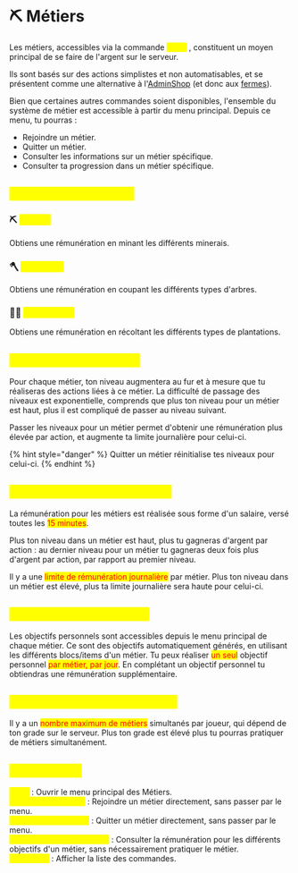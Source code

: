# ⛏️ Métiers

Les métiers, accessibles via la commande <mark style="color:yellow;">`/jobs`</mark> , constituent un moyen principal de se faire de l'argent sur le serveur.

Ils sont basés sur des actions simplistes et non automatisables, et se présentent comme une alternative à l'[AdminShop](adminshop.md) (et donc aux [fermes](fermes.md)).&#x20;

Bien que certaines autres commandes soient disponibles, l'ensemble du système de métier est accessible à partir du menu principal. Depuis ce menu, tu pourras :

* Rejoindre un métier.
* Quitter un métier.
* Consulter les informations sur un métier spécifique.
* Consulter ta progression dans un métier spécifique.

## <mark style="color:yellow;">Les différents métiers</mark> <a href="#metiers" id="metiers"></a>

### ⛏️ <mark style="color:yellow;">Mineur</mark> <a href="#mineur" id="mineur"></a>

Obtiens une rémunération en minant les différents minerais.

### 🪓 <mark style="color:yellow;">Bûcheron</mark>

Obtiens une rémunération en coupant les différents types d'arbres.

### 🧑‍🌾 <mark style="color:yellow;">Agriculteur</mark>

Obtiens une rémunération en récoltant les différents types de plantations.

## <mark style="color:yellow;">Le système de niveaux</mark> <a href="#niveaux" id="niveaux"></a>

Pour chaque métier, ton niveau augmentera au fur et à mesure que tu réaliseras des actions liées à ce métier. La difficulté de passage des niveaux est exponentielle, comprends que plus ton niveau pour un métier est haut, plus il est compliqué de passer au niveau suivant.&#x20;

Passer les niveaux pour un métier permet d'obtenir une rémunération plus élevée par action, et augmente ta limite journalière pour celui-ci.

{% hint style="danger" %}
Quitter un métier réinitialise tes niveaux pour celui-ci.
{% endhint %}

## <mark style="color:yellow;">Le système de rémunération</mark> <a href="#remuneration" id="remuneration"></a>

La rémunération pour les métiers est réalisée sous forme d'un salaire, versé toutes les <mark style="color:red;">15 minutes</mark>.&#x20;

Plus ton niveau dans un métier est haut, plus tu gagneras d'argent par action : au dernier niveau pour un métier tu gagneras deux fois plus d'argent par action, par rapport au premier niveau.

Il y a une <mark style="color:red;">limite de rémunération journalière</mark> par métier. Plus ton niveau dans un métier est élevé, plus ta limite journalière sera haute pour celui-ci.&#x20;

## <mark style="color:yellow;">Les objectifs personnels</mark>  <a href="#objectifs" id="objectifs"></a>

Les objectifs personnels sont accessibles depuis le menu principal de chaque métier. Ce sont des objectifs automatiquement générés, en utilisant les différents blocs/items d'un métier. Tu peux réaliser <mark style="color:red;">un seul</mark> objectif personnel <mark style="color:red;">par métier, par jour</mark>. En complétant un objectif personnel tu obtiendras une rémunération supplémentaire.

## <mark style="color:yellow;">Nombre maximum de métiers</mark> <a href="#maximum" id="maximum"></a>

Il y a un <mark style="color:red;">nombre maximum de métiers</mark> simultanés par joueur, qui dépend de ton grade sur le serveur. Plus ton grade est élevé plus tu pourras pratiquer de métiers simultanément.

## <mark style="color:yellow;">Commandes</mark>

<mark style="color:yellow;">`/jobs`</mark> : Ouvrir le menu principal des Métiers.\
<mark style="color:yellow;">`/jobs join <métier>`</mark> : Rejoindre un métier directement, sans passer par le menu.\
<mark style="color:yellow;">`/jobs leave <métier>`</mark> : Quitter un métier directement, sans passer par le menu.\
<mark style="color:yellow;">`/jobs objectives <métier>`</mark> : Consulter la rémunération pour les différents objectifs d'un métier, sans nécessairement pratiquer le métier.\
<mark style="color:yellow;">`/jobs help`</mark> : Afficher la liste des commandes.
